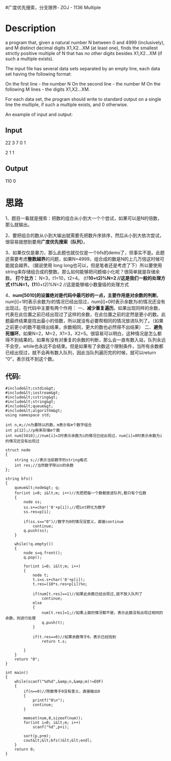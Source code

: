 #广度优先搜索，分支限界- ZOJ - 1136 Multiple
# Description

a program that, given a natural number N between 0 and 4999 (inclusively), and M distinct decimal digits X1,X2…XM (at least one), finds the smallest strictly positive multiple of N that has no other digits besides X1,X2…XM (if such a multiple exists).

The input file has several data sets separated by an empty line, each data set having the following format:

On the first line - the number N On the second line - the number M On the following M lines - the digits X1,X2…XM.

For each data set, the program should write to standard output on a single line the multiple, if such a multiple exists, and 0 otherwise.

An example of input and output:

## Input

22 3 7 0 1

2 1 1

## Output

110 0

# 思路

1、题目一看就是搜索：把数的组合从小到大一个个尝试，如果可以是N的倍数，那么就输出。

2、要把组合的数从小到大输出就需要先把数升序排序，然后从小到大依次尝试，很容易就想到要用**广度优先搜索（队列）**。

3、如果仅仅是暴力，那么此题也就仅仅是一个bfs的demo了，但事实不是。此题还需要考虑**整数越界**的问题，如果N=4999，组合成的数是N的上几万倍这时候可能就会越界。（据说使用 long long也可以，但是笔者还是考虑了下）所以要使用string来存储组合成的整数。那么如何能够把问题缩小化呢？很简单就是存储余数。 **打个比方：** N=3，t1=10，t2=4。 (t1**10+t2)%N=2 //这是我们一般的处理方式 t1%N=1，(1**10+t2)%N=2 //这是能够缩小数量级的处理方式

4、**num[5010]<strong>的设置绝对是代码中最巧妙的一点，主要作用是**对余数的判断</strong>。num[i]=1时表示余数为i的情况已经出现过，num[i]=0时表示余数为i的情况还没有出现过。在代码中主要有两个作用： 一、**减少重复遍历**。如果出现同样的余数，代表在此位置之前已经出现过了这样的余数，在此位置之前的定然是更小的数。此题最终结果是找出最小的倍数，所以就没有必要帮相同的情况放进队列了。（如果之前更小的数不能得出结果，余数相同，更大的数也必然得不出结果） 二、**避免死循环**。如果N=2，M=2，X1=3，X2=5。很容易可以明白，这种情况是怎么都得不到结果的。如果有没有对重复的余数的判断，那么会一直有数入站，队列永远不会空，while也永远不会结束。但是如果有了余数这个限制条件，当所有余数都已经出现过，就不会再有数入队列，因此当队列遍历完的时候，就可以return “0”，表示找不到这个数。

## 代码:

```
#include&lt;cstdio&gt;
#include&lt;iostream&gt;
#include&lt;cstring&gt;
#include&lt;string&gt;
#include&lt;queue&gt;
#include&lt;algorithm&gt;
using namespace std;

int n,m;//n为要除以的数，m表示有m个数字组合
int p[12];//p用来存储m个数
int num[5010];//num[i]=1时表示余数为i的情况已经出现过，num[i]=0时表示余数为i的情况还没有出现过

struct node
{
    string s;//表示当前数字的string格式
    int res;//当然数字除以n的余数
};

string bfs()
{
    queue&lt;node&gt; q;
    for(int i=0; i&lt;m; i++)//先把把每一个数都放进队列,都只有个位数
    {
        node ss;
        ss.s+=char('0'+p[i]);//把int转化为数字
        ss.res=p[i];

        if(ss.s=="0")//数字为0的情况没意义，直接continue
            continue;
        q.push(ss);
    }

    while(!q.empty())
    {
        node s=q.front();
        q.pop();

        for(int i=0; i&lt;m; i++)
        {
            node t;
            t.s=s.s+char('0'+p[i]);
            t.res=(10*s.res+p[i])%n;

            if(num[t.res]==1)//如果此余数已经出现过,就不放入队列了
                continue;
            else
            {
                num[t.res]=1;//如果上面的情况都不是，表示此数没有出现过相同的余数，则进行处理
                q.push(t);
            }

            if(t.res==0)//如果余数等于0，表示已经找到
                return t.s;

        }
    }
    return "0";
}

int main()
{
    while(scanf("%d%d",&amp;n,&amp;m)!=EOF)
    {
        if(n==0)//除数等于0没有意义，直接输出0
        {
            printf("0\n");
            continue;
        }

        memset(num,0,sizeof(num));
        for(int i=0; i&lt;m; i++)
            scanf("%d",p+i);

        sort(p,p+m);
        cout&lt;&lt;bfs()&lt;&lt;endl;
    }
    return 0;
}


```